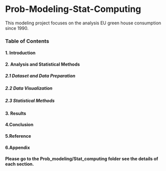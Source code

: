 # Prob-Modeling-Stat-Computing
This modeling project focuses on the analysis EU green house consumption since 1990.
### Table of Contents
#### 1. Introduction	
#### 2. Analysis and Statistical Methods	
 ##### 2.1 Dataset and Data Preparation	
 ##### 2.2 Data Visualization	
 ##### 2.3 Statistical Methods	
#### 3. Results	
#### 4.Conclusion	
#### 5.Reference	
#### 6.Appendix
#### Please go to the Prob_modeling/Stat_computing folder see the details of each section.

